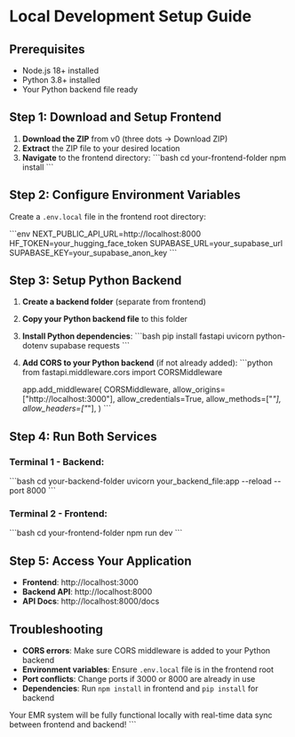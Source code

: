 # Local Development Setup Guide

## Prerequisites
- Node.js 18+ installed
- Python 3.8+ installed
- Your Python backend file ready

## Step 1: Download and Setup Frontend

1. **Download the ZIP** from v0 (three dots → Download ZIP)
2. **Extract** the ZIP file to your desired location
3. **Navigate** to the frontend directory:
   \`\`\`bash
   cd your-frontend-folder
   npm install
   \`\`\`

## Step 2: Configure Environment Variables

Create a `.env.local` file in the frontend root directory:

\`\`\`env
NEXT_PUBLIC_API_URL=http://localhost:8000
HF_TOKEN=your_hugging_face_token
SUPABASE_URL=your_supabase_url
SUPABASE_KEY=your_supabase_anon_key
\`\`\`

## Step 3: Setup Python Backend

1. **Create a backend folder** (separate from frontend)
2. **Copy your Python backend file** to this folder
3. **Install Python dependencies**:
   \`\`\`bash
   pip install fastapi uvicorn python-dotenv supabase requests
   \`\`\`

4. **Add CORS to your Python backend** (if not already added):
   \`\`\`python
   from fastapi.middleware.cors import CORSMiddleware
   
   app.add_middleware(
       CORSMiddleware,
       allow_origins=["http://localhost:3000"],
       allow_credentials=True,
       allow_methods=["*"],
       allow_headers=["*"],
   )
   \`\`\`

## Step 4: Run Both Services

### Terminal 1 - Backend:
\`\`\`bash
cd your-backend-folder
uvicorn your_backend_file:app --reload --port 8000
\`\`\`

### Terminal 2 - Frontend:
\`\`\`bash
cd your-frontend-folder
npm run dev
\`\`\`

## Step 5: Access Your Application

- **Frontend**: http://localhost:3000
- **Backend API**: http://localhost:8000
- **API Docs**: http://localhost:8000/docs

## Troubleshooting

- **CORS errors**: Make sure CORS middleware is added to your Python backend
- **Environment variables**: Ensure `.env.local` file is in the frontend root
- **Port conflicts**: Change ports if 3000 or 8000 are already in use
- **Dependencies**: Run `npm install` in frontend and `pip install` for backend

Your EMR system will be fully functional locally with real-time data sync between frontend and backend!
\`\`\`

```json file="" isHidden
